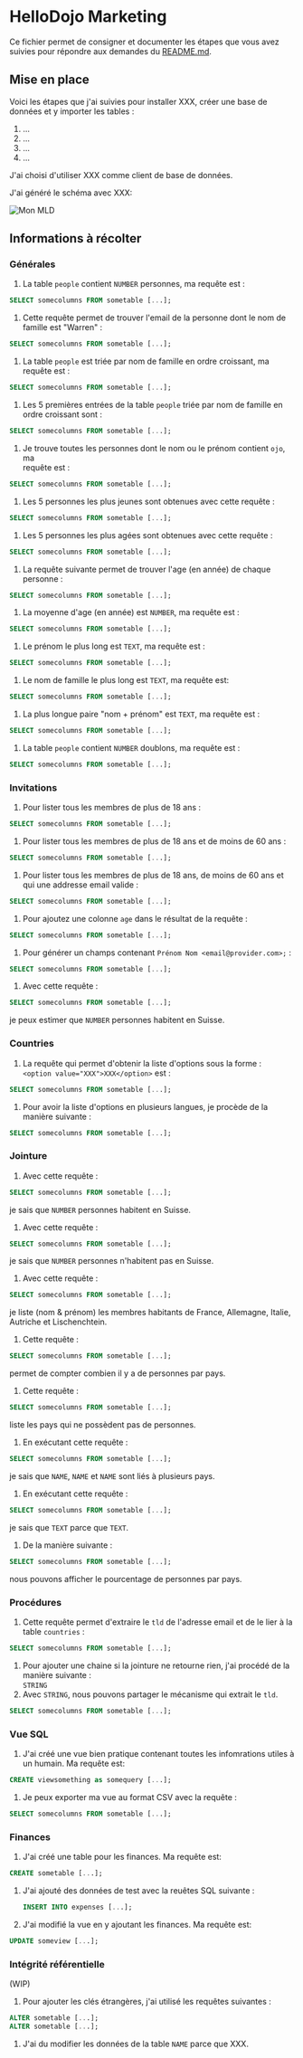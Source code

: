 # HelloDojo Marketing

Ce fichier permet de consigner et documenter les étapes que vous avez suivies
pour répondre aux demandes du [README.md](README.md).

<!-- 
Note: de manière générale vous devez remplacer toutes les requêtes SQL,
les `XXX`, `NUMBER`, `TEXT` ou `NAME`.
-->

## Mise en place

<!-- 
Vous devez expliquer ici quelle solution technique vous avez choisie, comment
il faut procéder pour l'installer, quelles sont les commandes ou les étapes à
suivre pour importer les tables, quel outil vous avez utilisé pour créer le
schéma entité-relation de la base, et toutes autres informations qui pourraient
vous sembler utiles dans le but qu'une autre personne puisse **reproduire** 
votre démarche.
-->

Voici les étapes que j'ai suivies pour installer XXX, créer une base de données
et y importer les tables :
  1. ...
  1. ...
  1. ...
  1. ...

J'ai choisi d'utiliser XXX comme client de base de données.

J'ai généré le schéma avec XXX:

![Mon MLD](schema.jpg "Mon MLD généré avec XXX")

## Informations à récolter

### Générales

1. La table `people` contient `NUMBER` personnes, ma requête est :  
  ```sql
  SELECT somecolumns FROM sometable [...];
  ```
1. Cette requête permet de trouver l'email de la personne dont le nom de
   famille est "Warren" :
  ```sql
  SELECT somecolumns FROM sometable [...];
  ```
1. La table `people` est triée par nom de famille en ordre croissant, ma requête 
   est :  
  ```sql
  SELECT somecolumns FROM sometable [...];
  ```
1. Les 5 premières entrées de la table `people` triée par nom de famille en 
   ordre croissant sont :  
  ```sql
  SELECT somecolumns FROM sometable [...];
  ```
1. Je trouve toutes les personnes dont le nom ou le prénom contient `ojo`, ma  
   requête est :  
  ```sql
  SELECT somecolumns FROM sometable [...];
  ```
1. Les 5 personnes les plus jeunes sont obtenues avec cette requête :  
  ```sql
  SELECT somecolumns FROM sometable [...];
  ```
1. Les 5 personnes les plus agées sont obtenues avec cette requête :  
  ```sql
  SELECT somecolumns FROM sometable [...];
  ```
1. La requête suivante permet de trouver l'age (en année) de chaque personne :  
  ```sql
  SELECT somecolumns FROM sometable [...];
  ```
1. La moyenne d'age (en année) est `NUMBER`, ma requête est :  
  ```sql
  SELECT somecolumns FROM sometable [...];
  ```
1. Le prénom le plus long est `TEXT`, ma requête est :  
  ```sql
  SELECT somecolumns FROM sometable [...];
  ```
1. Le nom de famille le plus long est `TEXT`, ma requête est:  
  ```sql
  SELECT somecolumns FROM sometable [...];
  ```
1. La plus longue paire "nom + prénom" est `TEXT`, ma requête est :  
  ```sql
  SELECT somecolumns FROM sometable [...];
  ```
1. La table `people` contient `NUMBER` doublons, ma requête est :  
  ```sql
  SELECT somecolumns FROM sometable [...];
  ```

### Invitations

1. Pour lister tous les membres de plus de 18 ans :  
  ```sql
  SELECT somecolumns FROM sometable [...];
  ```
1. Pour lister tous les membres de plus de 18 ans et de moins de 60 ans :  
  ```sql
  SELECT somecolumns FROM sometable [...];
  ```
1. Pour lister tous les membres de plus de 18 ans, de moins de 60 ans et qui 
   une addresse email valide :  
  ```sql
  SELECT somecolumns FROM sometable [...];
  ```
1. Pour ajoutez une colonne `age` dans le résultat de la requête :  
  ```sql
  SELECT somecolumns FROM sometable [...];
  ```
1. Pour générer un champs contenant `Prénom Nom <email@provider.com>;` :  
  ```sql
  SELECT somecolumns FROM sometable [...];
  ```
1. Avec cette requête :  
  ```sql
  SELECT somecolumns FROM sometable [...];
  ```  
  je peux estimer que `NUMBER` personnes habitent en Suisse.

### Countries

1. La requête qui permet d'obtenir la liste d'options sous la forme :  
   `<option value="XXX">XXX</option>` est :  
  ```sql
  SELECT somecolumns FROM sometable [...];
  ```
1. Pour avoir la liste d'options en plusieurs langues, je procède de la manière 
   suivante :  
  ```sql
  SELECT somecolumns FROM sometable [...];
  ```

### Jointure

1. Avec cette requête :  
  ```sql
  SELECT somecolumns FROM sometable [...];
  ```    
   je sais que `NUMBER` personnes habitent en Suisse.
1. Avec cette requête :  
  ```sql
  SELECT somecolumns FROM sometable [...];
  ```  
   je sais que `NUMBER` personnes n'habitent pas en Suisse.
1. Avec cette requête :  
  ```sql
  SELECT somecolumns FROM sometable [...];
  ```  
  je liste (nom & prénom) les membres habitants de France, Allemagne, Italie,   Autriche et Lischenchtein.
1. Cette requête :  
  ```sql
  SELECT somecolumns FROM sometable [...];
  ```  
   permet de compter combien il y a de personnes par pays.
1. Cette requête :  
  ```sql
  SELECT somecolumns FROM sometable [...];
  ```  
  liste les pays qui ne possèdent pas de personnes.
1. En exécutant cette requête :  
  ```sql
  SELECT somecolumns FROM sometable [...];
  ```  
   je sais que `NAME`, `NAME` et `NAME` sont liés à plusieurs pays.
1. En exécutant cette requête :  
  ```sql
  SELECT somecolumns FROM sometable [...];
  ```  
  je sais que `TEXT` parce que `TEXT`.
1. De la manière suivante :  
  ```sql
  SELECT somecolumns FROM sometable [...];
  ```  
  nous pouvons afficher le pourcentage de personnes par pays.


### Procédures

1. Cette requête permet d'extraire le `tld` de l'adresse email et de le lier à la table `countries` :  
  ```sql
  SELECT somecolumns FROM sometable [...];
  ```  
1. Pour ajouter une chaine si la jointure ne retourne rien, j'ai procédé de la manière suivante :  
  `STRING`
1. Avec `STRING`, nous pouvons partager le mécanisme qui extrait le `tld`.
  ```sql
  SELECT somecolumns FROM sometable [...];
  ```

### Vue SQL

1. J'ai créé une vue bien pratique contenant toutes les infomrations utiles à un humain. Ma requête est:  
  ```sql
  CREATE viewsomething as somequery [...];
  ```  
1. Je peux exporter ma vue au format CSV avec la requête :
  ```sql
  SELECT somecolumns FROM sometable [...];
  ```

### Finances

1. J'ai créé une table pour les finances. Ma requête est:  
  ```sql
  CREATE sometable [...];
  ```
1. J'ai ajouté des données de test avec la reuêtes SQL suivante :  
   ```sql
   INSERT INTO expenses [...];
   ```
1. J'ai modifié la vue en y ajoutant les finances. Ma requête est:  
  ```sql
  UPDATE someview [...];
  ```

### Intégrité référentielle
(WIP)
1. Pour ajouter les clés étrangères, j'ai utilisé les requêtes suivantes :  
  ```sql
  ALTER sometable [...];
  ALTER sometable [...];
  ```
1. J'ai du modifier les données de la table `NAME` parce que XXX.
